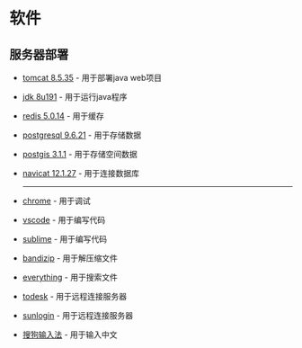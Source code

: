 # 软件
## 服务器部署
- [tomcat 8.5.35](https://github.com/SageTripp/software/releases/download/jdk-8u191-windows-x64/apache-tomcat-8.5.35-windows-x64.zip) - 用于部署java web项目
- [jdk 8u191]() - 用于运行java程序
- [redis 5.0.14](https://github.com/SageTripp/software/releases/download/jdk-8u191-windows-x64/Redis-x64-5.0.14.1.msi) - 用于缓存
- [postgresql 9.6.21]([https](https://github.com/SageTripp/software/releases/download/jdk-8u191-windows-x64/postgresql-9.6.21-2-windows-x64.exe)) - 用于存储数据
- [postgis 3.1.1](https://github.com/SageTripp/software/releases/download/jdk-8u191-windows-x64/postgis-bundle-pg96x64-setup-3.1.1-1.exe) - 用于存储空间数据
- [navicat 12.1.27](https://github.com/SageTripp/software/releases/download/jdk-8u191-windows-x64/navicat.zip) - 用于连接数据库
  
  ----
  
- [chrome](https://github.com/SageTripp/software/releases/download/jdk-8u191-windows-x64/ChromeSetup.exe) - 用于调试
- [vscode](https://github.com/SageTripp/software/releases/download/jdk-8u191-windows-x64/VSCodeSetup-x64-1.77.3.exe) - 用于编写代码
- [sublime](https://github.com/SageTripp/software/releases/download/jdk-8u191-windows-x64/Sublime.Text.Build.3176.x64.Setup.exe) - 用于编写代码
- [bandizip](https://github.com/SageTripp/software/releases/download/jdk-8u191-windows-x64/BANDIZIP-SETUP-STD-X64.EXE) - 用于解压缩文件
- [everything](https://github.com/SageTripp/software/releases/download/jdk-8u191-windows-x64/Everything-1.4.1.1022.x64-Setup.exe) - 用于搜索文件
- [todesk](https://github.com/SageTripp/software/releases/download/jdk-8u191-windows-x64/ToDesk_Setup.exe) - 用于远程连接服务器
- [sunlogin](https://github.com/SageTripp/software/releases/download/jdk-8u191-windows-x64/SunloginClient_13.1.1.54688_x64.exe) - 用于远程连接服务器
- [搜狗输入法](https://github.com/SageTripp/software/releases/download/jdk-8u191-windows-x64/sogou_pinyin_122.exe) - 用于输入中文